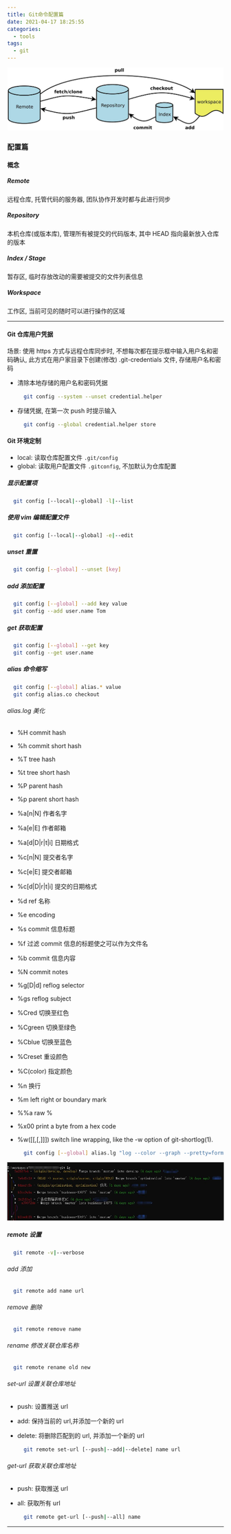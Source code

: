 ```yaml
---
title: Git命令配置篇
date: 2021-04-17 18:25:55
categories:
  - tools
tags:
  - git
---
```


[![概念图](../../images/git-flow-1.jpg)](https://git-scm.com/)

### 配置篇

#### 概念

##### Remote

远程仓库, 托管代码的服务器, 团队协作开发时都与此进行同步

##### Repository

本机仓库(或版本库), 管理所有被提交的代码版本, 其中 HEAD 指向最新放入仓库的版本

##### Index / Stage

暂存区, 临时存放改动的需要被提交的文件列表信息

##### Workspace

工作区, 当前可见的随时可以进行操作的区域

---

<!-- more -->

#### Git 仓库用户凭据

场景: 使用 https 方式与远程仓库同步时, 不想每次都在提示框中输入用户名和密码确认, 此方式在用户家目录下创建(修改) .git-credentials 文件, 存储用户名和密码

- 清除本地存储的用户名和密码凭据

  ```bash
    git config --system --unset credential.helper
  ```

- 存储凭据, 在第一次 push 时提示输入

  ```bash
    git config --global credential.helper store
  ```

#### Git 环境定制

- local: 读取仓库配置文件 `.git/config`
- global: 读取用户配置文件 `.gitconfig`, 不加默认为仓库配置

##### 显示配置项

```bash
  git config [--local|--global] -l|--list
```

##### 使用 vim 编辑配置文件

```bash
  git config [--local|--global] -e|--edit
```

##### unset 重置

```bash
  git config [--global] --unset [key]
```

##### add 添加配置

```bash
  git config [--global] --add key value
  git config --add user.name Tom
```

##### get 获取配置

```bash
  git config [--global] --get key
  git config --get user.name
```

##### alias 命令缩写

```bash
  git config [--global] alias.* value
  git config alias.co checkout
```

###### alias.log 美化

- %H commit hash
- %h commit short hash
- %T tree hash
- %t tree short hash
- %P parent hash
- %p parent short hash
- %a[n|N] 作者名字
- %a[e|E] 作者邮箱
- %a[d|D|r|t|i] 日期格式
- %c[n|N] 提交者名字
- %c[e|E] 提交者邮箱
- %c[d|D|r|t|i] 提交的日期格式
- %d ref 名称
- %e encoding
- %s commit 信息标题
- %f 过滤 commit 信息的标题使之可以作为文件名
- %b commit 信息内容
- %N commit notes
- %g[D|d] reflog selector
- %gs reflog subject
- %Cred 切换至红色
- %Cgreen 切换至绿色
- %Cblue 切换至蓝色
- %Creset 重设颜色
- %C(color) 指定颜色
- %n 换行
- %m left right or boundary mark
- %%a raw %
- %x00 print a byte from a hex code
- %w([[,[,]]]) switch line wrapping, like the -w option of git-shortlog(1).

  ```bash
    git config [--global] alias.lg "log --color --graph --pretty=format:'%Cred%h%Creset -%C(yellow)%d%Creset %s %Cgreen(%cr) %C(bold blue)<%an>%Creset' --abbrev-commit"
  ```

![配置1](../../images/git-config-1.jpg)

##### remote 设置

```bash
  git remote -v|--verbose
```

###### add 添加

```bash
  git remote add name url
```

###### remove 删除

```bash
  git remote remove name
```

###### rename 修改关联仓库名称

```bash
  git remote rename old new
```

###### set-url 设置关联仓库地址

- push: 设置推送 url
- add: 保持当前的 url,并添加一个新的 url
- delete: 将删除匹配到的 url, 并添加一个新的 url

  ```bash
    git remote set-url [--push|--add|--delete] name url
  ```

###### get-url 获取关联仓库地址

- push: 获取推送 url
- all: 获取所有 url

  ```bash
    git remote get-url [--push|--all] name
  ```

---
